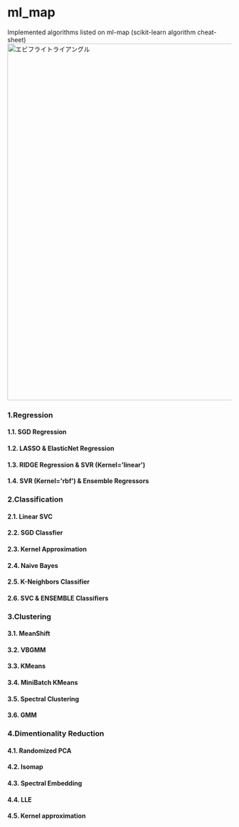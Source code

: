 # ml_map
Implemented algorithms listed on ml-map (scikit-learn algorithm cheat-sheet)
<img width="800" src="https://user-images.githubusercontent.com/60038634/138719935-d4cf8094-9cc3-4afd-ace5-aa6a8b134af3.png" alt="エビフライトライアングル" title="サンプル">


### 1.Regression
#### 1.1. SGD Regression
#### 1.2. LASSO & ElasticNet Regression
#### 1.3. RIDGE Regression & SVR (Kernel='linear')
#### 1.4. SVR (Kernel='rbf') & Ensemble Regressors

### 2.Classification
#### 2.1. Linear SVC
#### 2.2. SGD Classfier
#### 2.3. Kernel Approximation
#### 2.4. Naive Bayes
#### 2.5. K-Neighbors Classifier
#### 2.6. SVC & ENSEMBLE Classifiers

### 3.Clustering
#### 3.1. MeanShift
#### 3.2. VBGMM
#### 3.3. KMeans
#### 3.4. MiniBatch KMeans
#### 3.5. Spectral Clustering
#### 3.6. GMM

### 4.Dimentionality Reduction
#### 4.1. Randomized PCA
#### 4.2. Isomap
#### 4.3. Spectral Embedding
#### 4.4. LLE
#### 4.5. Kernel approximation
